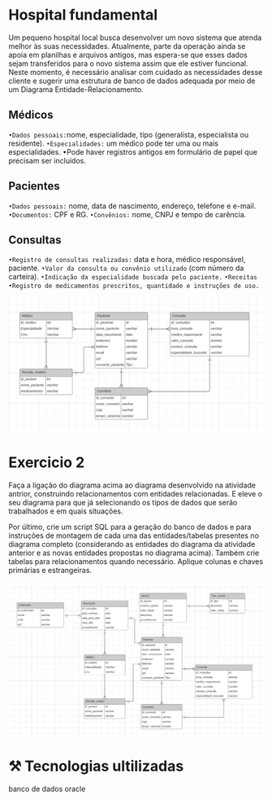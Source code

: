 # Hospital fundamental

Um pequeno hospital local busca desenvolver um novo sistema que atenda melhor às suas necessidades. Atualmente, parte da operação ainda se apoia em planilhas e arquivos antigos, mas espera-se que esses dados sejam transferidos para o novo sistema assim que ele estiver funcional. Neste momento, é necessário analisar com cuidado as necessidades desse cliente e sugerir uma estrutura de banco de dados adequada por meio de um Diagrama Entidade-Relacionamento.

## Médicos
`•Dados pessoais:`nome, especialidade, tipo (generalista, especialista ou residente).
`•Especialidades:` um médico pode ter uma ou mais especialidades.
•Pode haver registros antigos em formulário de papel que precisam ser incluídos.

## Pacientes
`•Dados pessoais:` nome, data de nascimento, endereço, telefone e e-mail.
`•Documentos:` CPF e RG.
`•Convênios:` nome, CNPJ e tempo de carência.

## Consultas
`•Registro de consultas realizadas:` data e hora, médico responsável, paciente.
`•Valor da consulta ou convênio utilizado` (com número da carteira).
`•Indicação da especialidade buscada pelo paciente.`
`•Receitas`
`•Registro de medicamentos prescritos, quantidade e instruções de uso.`

<img src="/diagrama.png">

# Exercicio 2
Faça a ligação do diagrama acima ao diagrama desenvolvido na atividade antrior, construindo relacionamentos com entidades relacionadas. E eleve o seu diagrama para que já selecionando os tipos de dados que serão trabalhados e em quais situações. 

Por último, crie um script SQL para a geração do banco de dados e para instruções de montagem de cada uma das entidades/tabelas presentes no diagrama completo (considerando as entidades do diagrama da atividade anterior e as novas entidades propostas no diagrama acima). Também crie tabelas para relacionamentos quando necessário. Aplique colunas e chaves primárias e estrangeiras.

<img src="/2.png">


# ⚒️ Tecnologias ultilizadas 
banco de dados oracle